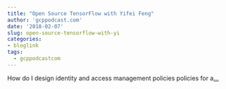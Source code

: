 ```yaml
---
title: "Open Source TensorFlow with Yifei Feng"
author: 'gcppodcast.com'
date: '2018-02-07'
slug: open-source-tensorflow-with-yi
categories:
- bloglink
tags:
  - gcppodcastcom
---
```


How do I design identity and access management policies policies for a[... <i class="fas fa-external-link-alt"></i>](https://www.gcppodcast.com/post/episode-113-open-source-tensorflow-with-yifei-feng/)

